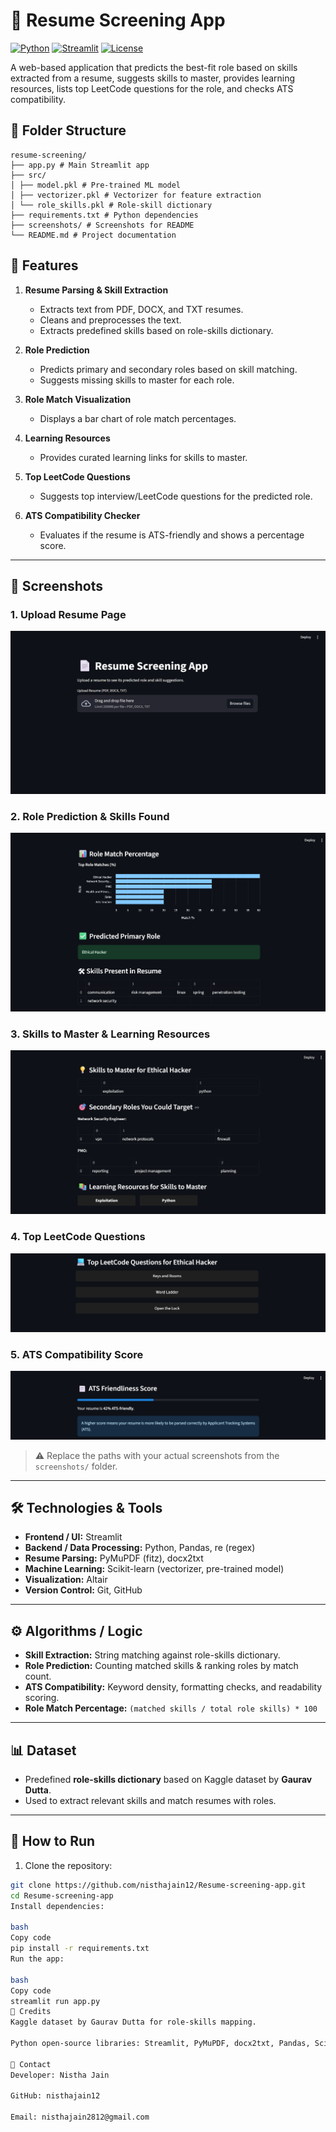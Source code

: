 # 📄 Resume Screening App

[![Python](https://img.shields.io/badge/Python-3.11-blue?logo=python)](https://www.python.org/)
[![Streamlit](https://img.shields.io/badge/Streamlit-1.25-orange?logo=streamlit)](https://streamlit.io/)
[![License](https://img.shields.io/badge/License-MIT-green)](LICENSE)

A web-based application that predicts the best-fit role based on skills extracted from a resume, suggests skills to master, provides learning resources, lists top LeetCode questions for the role, and checks ATS compatibility.

## 🧱 Folder Structure

```
resume-screening/
├── app.py # Main Streamlit app
├── src/
│ ├── model.pkl # Pre-trained ML model
│ ├── vectorizer.pkl # Vectorizer for feature extraction
│ └── role_skills.pkl # Role-skill dictionary
├── requirements.txt # Python dependencies
├── screenshots/ # Screenshots for README
└── README.md # Project documentation
```



## 🚀 Features

1. **Resume Parsing & Skill Extraction**
   - Extracts text from PDF, DOCX, and TXT resumes.
   - Cleans and preprocesses the text.
   - Extracts predefined skills based on role-skills dictionary.

2. **Role Prediction**
   - Predicts primary and secondary roles based on skill matching.
   - Suggests missing skills to master for each role.

3. **Role Match Visualization**
   - Displays a bar chart of role match percentages.

4. **Learning Resources**
   - Provides curated learning links for skills to master.

5. **Top LeetCode Questions**
   - Suggests top interview/LeetCode questions for the predicted role.

6. **ATS Compatibility Checker**
   - Evaluates if the resume is ATS-friendly and shows a percentage score.

---

## 📸 Screenshots

### 1. Upload Resume Page
![Upload Resume](screenshots/upload_resume.png)

### 2. Role Prediction & Skills Found
![Role Prediction](screenshots/role_prediction.png)

### 3. Skills to Master & Learning Resources
![Skills & Resources](screenshots/skills_resources.png)

### 4. Top LeetCode Questions
![LeetCode Questions](screenshots/leetcode_questions.png)

### 5. ATS Compatibility Score
![ATS Check](screenshots/ats_score.png)

> ⚠️ Replace the paths with your actual screenshots from the `screenshots/` folder.

---

## 🛠 Technologies & Tools

- **Frontend / UI:** Streamlit
- **Backend / Data Processing:** Python, Pandas, re (regex)
- **Resume Parsing:** PyMuPDF (fitz), docx2txt
- **Machine Learning:** Scikit-learn (vectorizer, pre-trained model)
- **Visualization:** Altair
- **Version Control:** Git, GitHub

---

## ⚙ Algorithms / Logic

- **Skill Extraction:** String matching against role-skills dictionary.
- **Role Prediction:** Counting matched skills & ranking roles by match count.
- **ATS Compatibility:** Keyword density, formatting checks, and readability scoring.
- **Role Match Percentage:** `(matched skills / total role skills) * 100`

---

## 📊 Dataset

- Predefined **role-skills dictionary** based on Kaggle dataset by **Gaurav Dutta**.
- Used to extract relevant skills and match resumes with roles.

---

## 📂 How to Run

1. Clone the repository:

```bash
git clone https://github.com/nisthajain12/Resume-screening-app.git
cd Resume-screening-app
Install dependencies:

bash
Copy code
pip install -r requirements.txt
Run the app:

bash
Copy code
streamlit run app.py
🙏 Credits
Kaggle dataset by Gaurav Dutta for role-skills mapping.

Python open-source libraries: Streamlit, PyMuPDF, docx2txt, Pandas, Scikit-learn, Altair.

📧 Contact
Developer: Nistha Jain

GitHub: nisthajain12

Email: nisthajain2812@gmail.com
